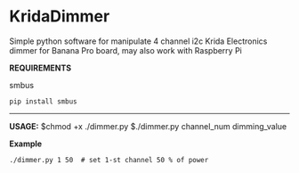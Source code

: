 # KridaDimmer

Simple python software for manipulate 4 channel i2c Krida Electronics dimmer
for Banana Pro board, may also work with Raspberry Pi

**REQUIREMENTS**

smbus

`pip install smbus`
___

**USAGE:**
$chmod +x ./dimmer.py
$./dimmer.py channel_num dimming_value

**Example**

`./dimmer.py 1 50  # set 1-st channel 50 % of power`
